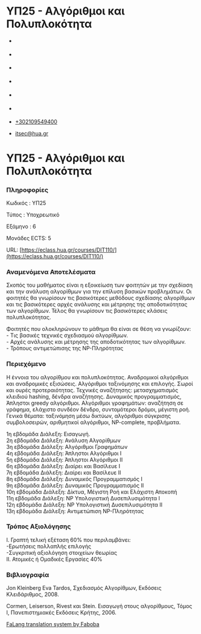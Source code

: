 ΥΠ25 - Αλγόριθμοι και Πολυπλοκότητα
===============  

*   [](https://www.facebook.com/ditharokopio)
*   [](https://www.youtube.com/channel/UCEHkYirpXF1nSLxDCrfDZ4A)
*   [](https://www.linkedin.com/company/77699385)
*   [](https://www.instagram.com/dithua)

*   [](https://dit.hua.gr/index.php/el/studies/undergraduate-studies?view=article&id=1899:ep261-proegmena-themata-leitourgikon-systematon&catid=93:dit-undergraduate-courses-5)
*   [](https://dit.hua.gr/index.php/en/studies/undergraduate-studies?view=article&id=1899:ep261-advanced-topics-in-operating-systems&catid=93:dit-undergraduate-courses-5)

*   [+302109549400](tel:+302109549400)
*   [itsec@hua.gr](mailto:itsec@hua.gr)

ΥΠ25 - Αλγόριθμοι και Πολυπλοκότητα
===================================

### Πληροφορίες

Κωδικός : ΥΠ25

Τύπος : Υποχρεωτικό

Εξάμηνο : 6

Μονάδες ECTS: 5

URL: [https://eclass.hua.gr/courses/DIT110/](https://eclass.hua.gr/courses/DIT110/)

### Αναμενόμενα Αποτελέσματα

Σκοπός του μαθήματος είναι η εξοικείωση των φοιτητών με την σχεδίαση και την ανάλυση αλγορίθμων για την επίλυση βασικών προβλημάτων. Οι φοιτητές θα γνωρίσουν τις βασικότερες μεθόδους σχεδίασης αλγορίθμων και τις βασικότερες αρχές ανάλυσης και μέτρησης της αποδοτικότητας των αλγορίθμων. Τέλος θα γνωρίσουν τις βασικότερες κλάσεις πολυπλοκότητας.  
  
Φοιτητές που ολοκληρώνουν το μάθημα θα είναι σε θέση να γνωρίζουν:  
\- Τις βασικές τεχνικές σχεδιασμού αλγορίθμων.  
\- Αρχές ανάλυσης και μέτρησης της αποδοτικότητας των αλγορίθμων.  
\- Τρόπους αντιμετώπισης της NP-Πληρότητας

### Περιεχόμενο

Η έννοια του αλγορίθμου και πολυπλοκότητας. Αναδρομικοί αλγόριθμοι και αναδρομικές εξισώσεις. Αλγόριθμοι ταξινόμησης και επιλογής. Σωροί και ουρές προτεραιότητας. Τεχνικές αναζήτησης: μετασχηματισμός κλειδιού hashing, δένδρα αναζήτησης. Δυναμικός προγραμματισμός, Άπληστοι greedy αλγόριθμοι. Αλγόριθμοι γραφημάτων: αναζήτηση σε γράφημα, ελάχιστο συνδέον δένδρο, συντομότεροι δρόμοι, μέγιστη ροή. Γενικά θέματα: ταξινόμηση μέσω δικτύων, αλγόριθμοι σύγκρισης συμβολοσειρών, αριθμητικοί αλγόριθμοι, NP-complete, προβλήματα.  
  
1η εβδομάδα Διάλεξη: Εισαγωγή.  
2η εβδομάδα Διάλεξη: Ανάλυση Αλγορίθμων  
3η εβδομάδα Διάλεξη: Αλγόριθμοι Γραφημάτων  
4η εβδομάδα Διάλεξη: Άπληστοι Αλγόριθμοι Ι  
5η εβδομάδα Διάλεξη: Άπληστοι Αλγόριθμοι ΙΙ  
6η εβδομάδα Διάλεξη: Διαίρει και Βασίλευε Ι  
7η εβδομάδα Διάλεξη: Διαίρει και Βασίλευε ΙΙ  
8η εβδομάδα Διάλεξη: Δυναμικός Προγραμματισμός Ι  
9η εβδομάδα Διάλεξη: Δυναμικός Προγραμματισμός ΙΙ  
10η εβδομάδα Διάλεξη: Δίκτυα, Μέγιστη Ροή και Ελάχιστη Αποκοπή  
11η εβδομάδα Διάλεξη: NP Υπολογιστική Δυσεπιλυσιμότητα Ι  
12η εβδομάδα Διάλεξη: NP Υπολογιστική Δυσεπιλυσιμότητα ΙΙ  
13η εβδομάδα Διάλεξη: Αντιμετώπιση NP-Πληρότητας

### Τρόπος Αξιολόγησης

Ι. Γραπτή τελική εξέταση 60% που περιλαμβάνει:  
\-Ερωτήσεις πολλαπλής επιλογής  
\-Συγκριτική αξιολόγηση στοιχείων θεωρίας  
ΙΙ. Ατομικές ή Ομαδικές Εργασίες 40%

### Βιβλιογραφία

Jon Kleinberg Eva Tardos, Σχεδιασμός Αλγορίθμων, Εκδόσεις Κλειδάριθμος, 2008.  
  
Cormen, Leiserson, Rivest και Stein. Εισαγωγή στους αλγορίθμους, Τόμος Ι, Πανεπιστημιακές Εκδόσεις Κρήτης, 2006.

[FaLang translation system by Faboba](http://www.faboba.com/ "Faboba : Création de composantJoomla")

[](https://dit.hua.gr/index.php/el/studies/undergraduate-studies?view=article&id=1912:yp25-algorithmoi-kai-polyplokoteta&catid=94#)